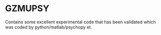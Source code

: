 # GZMUPSY
Contains some excellent experimental code that has been validated which was coded by python/matlab/psychopy et.
